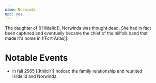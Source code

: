 ```yaml
---
name: Norwinda
npc: yes
---
```


The daughter of [[Hildelid]], Norwinda was thought dead. She had in fact been captured and eventually became the chief of the hillfolk band that made it's home in [[Fort Arlas]].

# Notable Events

* In fall 2965 [[Ithildir]] noticed the family relationship and reunited Hildelid and Norwinda.